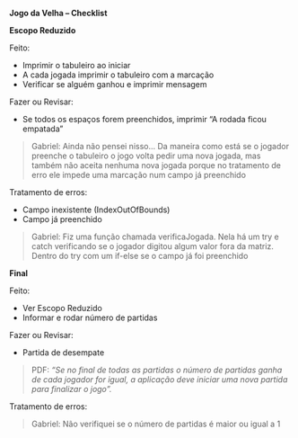 **Jogo da Velha – Checklist** 

**Escopo Reduzido**

Feito:
- Imprimir o tabuleiro ao iniciar
- A cada jogada imprimir o tabuleiro com a marcação
- Verificar se alguém ganhou e imprimir mensagem

Fazer ou Revisar:
- Se todos os espaços forem preenchidos, imprimir “A rodada ficou empatada”
> Gabriel: Ainda não pensei nisso... Da maneira como está se o jogador preenche o tabuleiro o jogo volta pedir uma nova jogada, mas também não aceita nenhuma nova jogada porque no tratamento de erro ele impede uma marcação num campo já preenchido

Tratamento de erros:
- Campo inexistente (IndexOutOfBounds)
- Campo já preenchido

> Gabriel: Fiz uma função chamada verificaJogada. Nela há um try e catch verificando se o jogador digitou algum valor fora da matriz. Dentro do try com um if-else se o campo já foi preenchido

**Final**

Feito:
- Ver Escopo Reduzido
- Informar e rodar número de partidas

Fazer ou Revisar:
- Partida de desempate

> PDF: *“Se no final de todas as partidas o número de partidas ganha de cada jogador for igual, a aplicação deve iniciar uma nova partida para finalizar o jogo”.*

Tratamento de erros:
> Gabriel: Não verifiquei se o número de partidas é maior ou igual a 1
